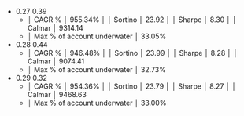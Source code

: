 - 0.27 0.39
	- │ CAGR %                      │ 955.34%                     │
	  │ Sortino                     │ 23.92                       │
	  │ Sharpe                      │ 8.30                        │
	  │ Calmar                      │ 9314.14
	- │ Max % of account underwater │ 33.05%
- 0.28 0.44
	- │ CAGR %                      │ 946.48%                     │
	  │ Sortino                     │ 23.99                       │
	  │ Sharpe                      │ 8.28                        │
	  │ Calmar                      │ 9074.41
	- │ Max % of account underwater │ 32.73%
- 0.29 0.32
	- │ CAGR %                      │ 954.36%                     │
	  │ Sortino                     │ 23.79                       │
	  │ Sharpe                      │ 8.27                        │
	  │ Calmar                      │ 9468.63
	- │ Max % of account underwater │ 33.00%